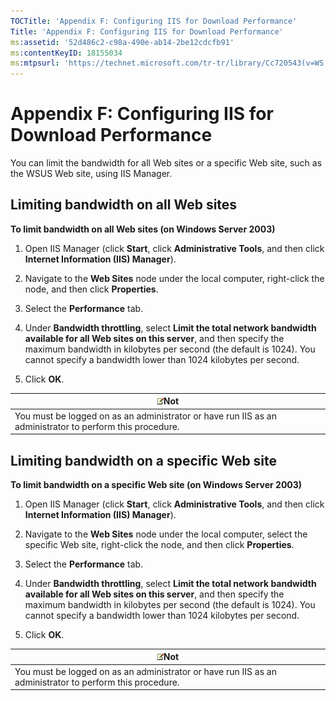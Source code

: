 ```yaml
---
TOCTitle: 'Appendix F: Configuring IIS for Download Performance'
Title: 'Appendix F: Configuring IIS for Download Performance'
ms:assetid: '52d486c2-c98a-490e-ab14-2be12cdcfb91'
ms:contentKeyID: 18155034
ms:mtpsurl: 'https://technet.microsoft.com/tr-tr/library/Cc720543(v=WS.10)'
---
```


Appendix F: Configuring IIS for Download Performance
====================================================

You can limit the bandwidth for all Web sites or a specific Web site, such as the WSUS Web site, using IIS Manager.

Limiting bandwidth on all Web sites
-----------------------------------

**To limit bandwidth on all Web sites (on Windows Server 2003)**
1.  Open IIS Manager (click **Start**, click **Administrative Tools**, and then click **Internet Information (IIS) Manager**).

2.  Navigate to the **Web Sites** node under the local computer, right-click the node, and then click **Properties**.

3.  Select the **Performance** tab.

4.  Under **Bandwidth throttling**, select **Limit the total network bandwidth available for all Web sites on this server**, and then specify the maximum bandwidth in kilobytes per second (the default is 1024). You cannot specify a bandwidth lower than 1024 kilobytes per second.

5.  Click **OK**.

| ![](/security-updates/images/Cc720543.note(WS.10).gif)Not                                     |
|----------------------------------------------------------------------------------------------------------|
| You must be logged on as an administrator or have run IIS as an administrator to perform this procedure. |

Limiting bandwidth on a specific Web site
-----------------------------------------

**To limit bandwidth on a specific Web site (on Windows Server 2003)**
1.  Open IIS Manager (click **Start**, click **Administrative Tools**, and then click **Internet Information (IIS) Manager**).

2.  Navigate to the **Web Sites** node under the local computer, select the specific Web site, right-click the node, and then click **Properties**.

3.  Select the **Performance** tab.

4.  Under **Bandwidth throttling**, select **Limit the total network bandwidth available for all Web sites on this server**, and then specify the maximum bandwidth in kilobytes per second (the default is 1024). You cannot specify a bandwidth lower than 1024 kilobytes per second.

5.  Click **OK**.

| ![](/security-updates/images/Cc720543.note(WS.10).gif)Not                                     |
|----------------------------------------------------------------------------------------------------------|
| You must be logged on as an administrator or have run IIS as an administrator to perform this procedure. |
